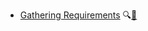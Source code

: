 * [Gathering Requirements](./gatheringRequirements/)
  <trigger for="pop:gatheringRequirements-preview">:mag:</trigger>[:scroll:](gatheringRequirements/print.html)

<popover id="pop:gatheringRequirements-preview" title="Gathering Requirements :mag:" placement="right">
  <div slot="content">
    <include src="preview.md" />
  </div>
</popover>
